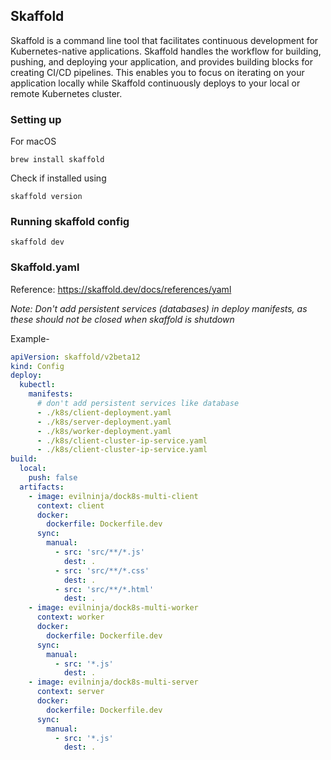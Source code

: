 ## Skaffold

Skaffold is a command line tool that facilitates continuous development for Kubernetes-native applications. 
Skaffold handles the workflow for building, pushing, and deploying your application, and provides building blocks for creating CI/CD pipelines. 
This enables you to focus on iterating on your application locally while Skaffold continuously deploys to your local or remote Kubernetes cluster.

### Setting up
For macOS
```shell
brew install skaffold
```

Check if installed using
```shell
skaffold version
```

### Running skaffold config
```shell
skaffold dev
```

### Skaffold.yaml

Reference: https://skaffold.dev/docs/references/yaml

_Note: Don't add persistent services (databases) in deploy manifests, as these should not be closed when skaffold is shutdown_

Example-
```yaml
apiVersion: skaffold/v2beta12
kind: Config
deploy:
  kubectl:
    manifests:
      # don't add persistent services like database
      - ./k8s/client-deployment.yaml
      - ./k8s/server-deployment.yaml
      - ./k8s/worker-deployment.yaml
      - ./k8s/client-cluster-ip-service.yaml
      - ./k8s/client-cluster-ip-service.yaml
build:
  local:
    push: false
  artifacts:
    - image: evilninja/dock8s-multi-client
      context: client
      docker:
        dockerfile: Dockerfile.dev
      sync:
        manual:
          - src: 'src/**/*.js'
            dest: .
          - src: 'src/**/*.css'
            dest: .
          - src: 'src/**/*.html'
            dest: .
    - image: evilninja/dock8s-multi-worker
      context: worker
      docker: 
        dockerfile: Dockerfile.dev
      sync:
        manual:
          - src: '*.js'
            dest: .
    - image: evilninja/dock8s-multi-server
      context: server
      docker:
        dockerfile: Dockerfile.dev
      sync:
        manual:
          - src: '*.js'
            dest: .
```